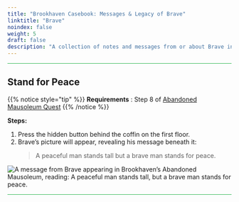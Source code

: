 ```yaml
---
title: "Brookhaven Casebook: Messages & Legacy of Brave"
linktitle: "Brave"
noindex: false
weight: 5
draft: false
description: "A collection of notes and messages from or about Brave in Brookhaven, revealing his philosophy of peace, his connection to the Mausoleum, and his legacy."
---
```


<hr style="background-color: #28b44c" size=8>

## Stand for Peace

{{% notice style="tip" %}}
**Requirements** : Step 8 of [Abandoned Mausoleum Quest](/lore/quests/abandoned_mausoleum/)
{{% /notice %}}

**Steps:**

1. Press the hidden button behind the coffin on the first floor.
1. Brave’s picture will appear, revealing his message beneath it:
    > A peaceful man stands tall but a brave man stands for peace.

![A message from Brave appearing in Brookhaven’s Abandoned Mausoleum, reading: A peaceful man stands tall, but a brave man stands for peace.](/images/abandoned_mausoleum/mausoleum_brave_knight_note.webp?height=200px) 

<hr style="background-color: #28b44c" size=8>